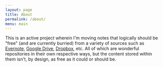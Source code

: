 ```yaml
---
layout: page
title: About
permalink: /about/
menu: main
---
```


This is an active project wherein I'm moving notes that logically should be "free" (and are currently burried) from a variety of sources such as <a href="https://evernote.com/">Evernote</a>, <a href="https://drive.google.com/">Google Drive</a>, <a href="https://www.dropbox.com/">Dropbox</a>, etc. All of which are wonderful repositories in their own respective ways, but the content stored within them isn't, by design, as free as it could or should be.